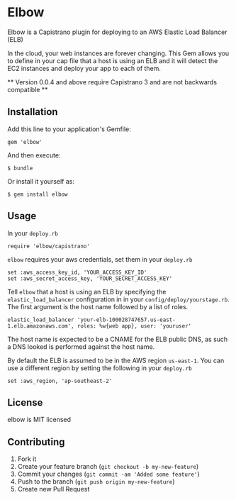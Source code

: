 # Elbow

Elbow is a Capistrano plugin for deploying to an AWS Elastic Load Balancer (ELB)

In the cloud, your web instances are forever changing. This Gem allows you to define in
your cap file that a host is using an ELB and it will detect the EC2 instances and deploy
your app to each of them.

** Version 0.0.4 and above require Capistrano 3 and are not backwards compatible **

## Installation

Add this line to your application's Gemfile:

    gem 'elbow'

And then execute:

    $ bundle

Or install it yourself as:

    $ gem install elbow

## Usage

In your `deploy.rb`

    require 'elbow/capistrano'

`elbow` requires your aws credentials, set them in your `deploy.rb`

    set :aws_access_key_id, 'YOUR_ACCESS_KEY_ID'
    set :aws_secret_access_key, 'YOUR_SECRET_ACCESS_KEY'

Tell `elbow` that a host is using an ELB by specifying the `elastic_load_balancer`
configuration in in your `config/deploy/yourstage.rb`. The first argument is the host name followed
by a list of roles.

    elastic_load_balancer 'your-elb-100028747657.us-east-1.elb.amazonaws.com', roles: %w{web app}, user: 'youruser'

The host name is expected to be a CNAME for the ELB public DNS, as such a DNS looked is
performed against the host name.

By default the ELB is assumed to be in the AWS region `us-east-1`. You can use a
different region by setting the following in your `deploy.rb`

    set :aws_region, 'ap-southeast-2'


## License

elbow is MIT licensed

## Contributing

1. Fork it
2. Create your feature branch (`git checkout -b my-new-feature`)
3. Commit your changes (`git commit -am 'Added some feature'`)
4. Push to the branch (`git push origin my-new-feature`)
5. Create new Pull Request
